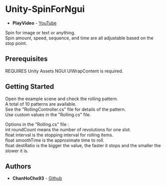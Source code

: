 # Unity-SpinForNgui
* **PlayVideo** - [YouTube](https://www.youtube.com/watch?v=DDFFASBSDrU)

Spin for image or text or anything.   
Spin amount, speed, sequence, and time are all adjustable based on the stop point.

## Prerequisites

REQUIRES Unity Assets NGUI UIWrapContent is required. 


## Getting Started

Open the example scene and check the rolling pattern.   
A total of 10 patterns are available.   
See the "RollingController.cs" file for details of the pattern.   
Use custom values in the "Rolling.cs" file.   

Options in the "Rolling.cs" file :    
int roundCount means the number of revolutions for one slot.   
float interval is the stopping interval for rolling items.   
float smoothTime is the approximate time to roll.   
float destRatio is the bigger the value, the faster it stops and the smaller the slower it is.   

## Authors

* **ChanHoCho93** - [Github](https://github.com/ChanHoCho93)
